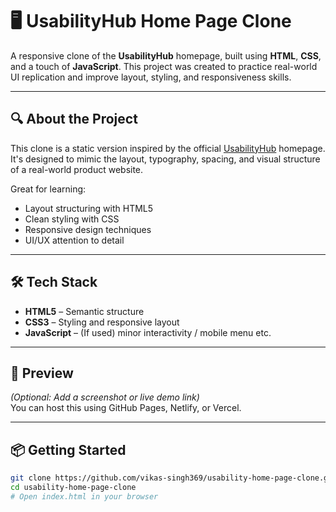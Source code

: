 # 🖥️ UsabilityHub Home Page Clone

A responsive clone of the **UsabilityHub** homepage, built using **HTML**, **CSS**, and a touch of **JavaScript**. This project was created to practice real-world UI replication and improve layout, styling, and responsiveness skills.

---

## 🔍 About the Project

This clone is a static version inspired by the official [UsabilityHub](https://usabilityhub.com) homepage.  
It's designed to mimic the layout, typography, spacing, and visual structure of a real-world product website.

Great for learning:

- Layout structuring with HTML5  
- Clean styling with CSS  
- Responsive design techniques  
- UI/UX attention to detail

---

## 🛠 Tech Stack

- **HTML5** – Semantic structure  
- **CSS3** – Styling and responsive layout  
- **JavaScript** – (If used) minor interactivity / mobile menu etc.

---

## 📸 Preview

*(Optional: Add a screenshot or live demo link)*  
You can host this using GitHub Pages, Netlify, or Vercel.

---

## 📦 Getting Started

```bash
git clone https://github.com/vikas-singh369/usability-home-page-clone.git
cd usability-home-page-clone
# Open index.html in your browser
